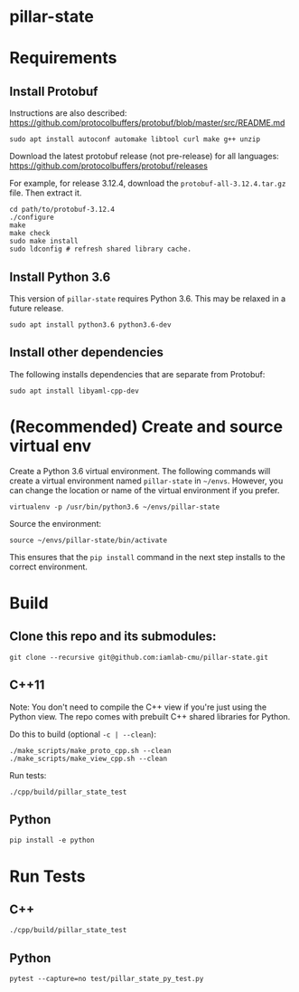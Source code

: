 # pillar-state

# Requirements

## Install Protobuf

Instructions are also described: https://github.com/protocolbuffers/protobuf/blob/master/src/README.md

```
sudo apt install autoconf automake libtool curl make g++ unzip
```

Download the latest protobuf release (not pre-release) for all languages: https://github.com/protocolbuffers/protobuf/releases

For example, for release 3.12.4, download the `protobuf-all-3.12.4.tar.gz` file. Then extract it.

```
cd path/to/protobuf-3.12.4
./configure
make
make check
sudo make install
sudo ldconfig # refresh shared library cache.
```

## Install Python 3.6

This version of `pillar-state` requires Python 3.6. This may be relaxed in a future release.

```
sudo apt install python3.6 python3.6-dev
```

## Install other dependencies

The following installs dependencies that are separate from Protobuf:

```
sudo apt install libyaml-cpp-dev
```

# (Recommended) Create and source virtual env

Create a Python 3.6 virtual environment. The following commands will create a virtual environment named `pillar-state` in `~/envs`. However, you can change the location or name of the virtual environment if you prefer.

```
virtualenv -p /usr/bin/python3.6 ~/envs/pillar-state
```

Source the environment:

```
source ~/envs/pillar-state/bin/activate
```

This ensures that the `pip install` command in the next step installs to the correct environment.

# Build

## Clone this repo and its submodules:

`git clone --recursive git@github.com:iamlab-cmu/pillar-state.git`

## C++11

Note: You don't need to compile the C++ view if you're just using the Python view.
The repo comes with prebuilt C++ shared libraries for Python.

Do this to build (optional `-c | --clean`):

`./make_scripts/make_proto_cpp.sh --clean`
`./make_scripts/make_view_cpp.sh --clean`

Run tests:

`./cpp/build/pillar_state_test`

## Python

`pip install -e python`

# Run Tests

## C++

`./cpp/build/pillar_state_test`

## Python

`pytest --capture=no test/pillar_state_py_test.py`
